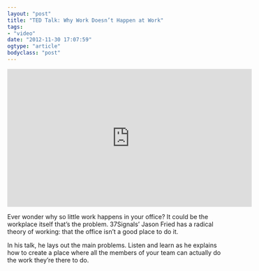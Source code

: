 ```yaml
---
layout: "post"
title: "TED Talk: Why Work Doesn’t Happen at Work"
tags: 
- "video"
date: "2012-11-30 17:07:59"
ogtype: "article"
bodyclass: "post"
---
```


<iframe allowfullscreen="" frameborder="0" height="315" mozallowfullscreen="" scrolling="no" src="http://embed.ted.com/talks/jason_fried_why_work_doesn_t_happen_at_work.html" webkitallowfullscreen="" width="560"></iframe>

Ever wonder why so little work happens in your office? It could be the workplace itself that’s the problem. 37Signals’ Jason Fried has a radical theory of working: that the office isn’t a good place to do it.

In his talk, he lays out the main problems. Listen and learn as he explains how to create a place where all the members of your team can actually do the work they’re there to do.